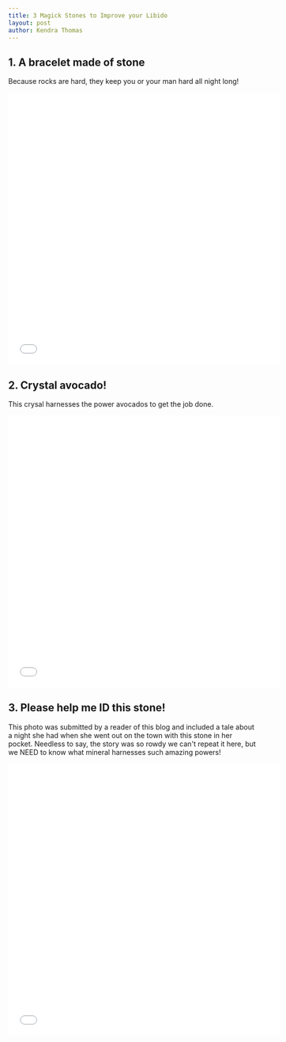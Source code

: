 ```yaml
---
title: 3 Magick Stones to Improve your Libido
layout: post
author: Kendra Thomas
---
```


## 1. A bracelet  made of stone
Because rocks are hard, they keep you or your man hard all night long!

<iframe class="embedly-embed" src="//cdn.embedly.com/widgets/media.html?src=%2F%2Fimgur.com%2Fa%2FRqAd4%2Fembed&url=https%3A%2F%2Fimgur.com%2Fa%2FRqAd4&image=https%3A%2F%2Fi.imgur.com%2FjVfzVtu.jpg%3Ffb&key=522baf40bd3911e08d854040d3dc5c07&type=text%2Fhtml&schema=imgur" width="550" height="550" scrolling="no" frameborder="0" allowfullscreen></iframe>



## 2. Crystal avocado!
This crysal harnesses the power avocados to get the job done.

<iframe class="embedly-embed" src="//cdn.embedly.com/widgets/media.html?src=%2F%2Fimgur.com%2Fa%2FPL0e0%2Fembed&url=https%3A%2F%2Fimgur.com%2Fa%2FPL0e0&image=https%3A%2F%2Fi.imgur.com%2FIAImXX2.jpg%3Ffb&key=522baf40bd3911e08d854040d3dc5c07&type=text%2Fhtml&schema=imgur" width="550" height="550" scrolling="no" frameborder="0" allowfullscreen></iframe>



## 3. Please help me ID this stone!
This photo was submitted by a reader of this blog and included a tale about a night she had when she went out on the town with this stone in her pocket. Needless to say, the story was so rowdy we can't repeat it here, but we NEED to know what mineral harnesses such amazing powers!

<iframe class="embedly-embed" src="//cdn.embedly.com/widgets/media.html?src=%2F%2Fimgur.com%2Fa%2FO6iws%2Fembed&url=https%3A%2F%2Fimgur.com%2Fa%2FO6iws&image=https%3A%2F%2Fi.imgur.com%2FdONz5o9.jpg%3Ffb&key=522baf40bd3911e08d854040d3dc5c07&type=text%2Fhtml&schema=imgur" width="550" height="550" scrolling="no" frameborder="0" allowfullscreen></iframe>
